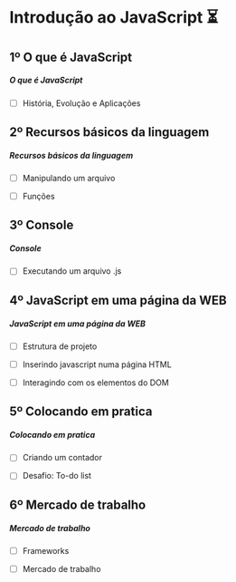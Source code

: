 # Introdução ao JavaScript ⏳

## 1º O que é JavaScript

##### O que é JavaScript

- [ ] História, Evolução e Aplicações


## 2º Recursos básicos da linguagem

##### Recursos básicos da linguagem

- [ ] Manipulando um arquivo
- [ ] Funções


## 3º Console

##### Console

- [ ] Executando um arquivo .js


## 4º JavaScript em uma página da WEB

##### JavaScript em uma página da WEB

- [ ] Estrutura de projeto
- [ ] Inserindo javascript numa página HTML
- [ ] Interagindo com os elementos do DOM


## 5º Colocando em pratica

##### Colocando em pratica

- [ ] Criando um contador
- [ ] Desafio: To-do list


## 6º Mercado de trabalho

##### Mercado de trabalho

- [ ] Frameworks
- [ ] Mercado de trabalho

